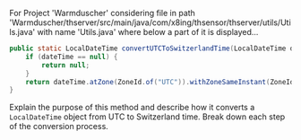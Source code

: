 For Project 'Warmduscher' considering file in path 'Warmduscher/thserver/src/main/java/com/x8ing/thsensor/thserver/utils/Utils.java' with name 'Utils.java' where below a part of it is displayed... 
```java
public static LocalDateTime convertUTCToSwitzerlandTime(LocalDateTime dateTime) {
    if (dateTime == null) {
        return null;
    }
    return dateTime.atZone(ZoneId.of("UTC")).withZoneSameInstant(ZoneId.of("Europe/Zurich")).toLocalDateTime();
}
```
Explain the purpose of this method and describe how it converts a `LocalDateTime` object from UTC to Switzerland time. Break down each step of the conversion process.